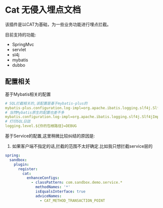 # Cat 无侵入埋点文档

该插件是以CAT为基础，为一些业务功能进行埋点拦截。

目前支持的功能:
- SpringMvc
- servlet
- sl4j
- mybatis
- dubbo

## 配置相关

基于Mybatis相关的配置

```yaml
# SQL拦截相关的,该配置是基于mybatis-plus的
mybatis-plus.configuration.log-impl=org.apache.ibatis.logging.slf4j.Slf4jImpl
# 当然Mybatis原生的配置也差不多
mybatis.configuration.log-impl=org.apache.ibatis.logging.slf4j.Slf4jImpl
# 打印SQL日誌
logging.level.${你的包根路径}=DEBUG
```

基于Service的配置,这里稍微比较纠结的原因是:
1. 如果客户端不指定的话,拦截的范围不太好确定.比如我只想拦截service层的

```yaml
spring:
  sandbox:
    plugin:
      register:
        cat:
          enhanceConfigs:
            - classPattern: com.sandbox.demo.service.*
              methodNames: '*'
              isEqualsInterface: true
              adviceNames:
                - CAT_METHOD_TRANSACTION_POINT
```

